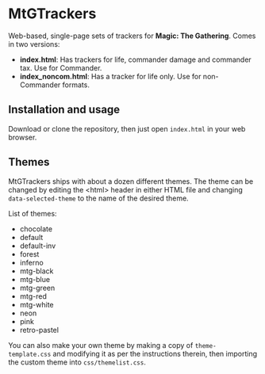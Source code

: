 # MtGTrackers

Web-based, single-page sets of trackers for **Magic: The Gathering**. Comes in two versions:
- **index.html**: Has trackers for life, commander damage and commander tax. Use for Commander.
- **index_noncom.html**: Has a tracker for life only. Use for non-Commander formats.

## Installation and usage

Download or clone the repository, then just open `index.html` in your web browser.

## Themes

MtGTrackers ships with about a dozen different themes. The theme can be changed by editing the \<html\> header in either HTML file and changing `data-selected-theme` to the name of the desired theme.

List of themes:

* chocolate
* default
* default-inv
* forest
* inferno
* mtg-black
* mtg-blue
* mtg-green
* mtg-red
* mtg-white
* neon
* pink
* retro-pastel

You can also make your own theme by making a copy of `theme-template.css` and modifying it as per the instructions therein, then importing the custom theme into `css/themelist.css`.